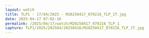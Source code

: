 ```yaml
---
layout: watch
title: TLP1 - 17/04/2025 - M20250417_070216_TLP_1T.jpg
date: 2025-04-17 07:02:16
permalink: /2025/04/17/watch/M20250417_070216_TLP_1
capture: TLP1/2025/202504/20250416/M20250417_070216_TLP_1T.jpg
---
```

